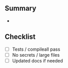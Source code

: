 ## Summary
- 

## Checklist
- [ ] Tests / compileall pass
- [ ] No secrets / large files
- [ ] Updated docs if needed
